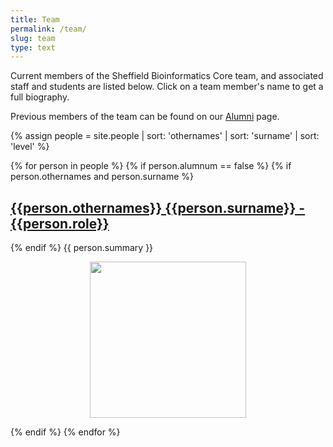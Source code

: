 ```yaml
---
title: Team
permalink: /team/
slug: team
type: text
---
```


Current members of the Sheffield Bioinformatics Core team, and associated staff and students are listed below. Click on a team member's name to get a full biography.

Previous members of the team can be found on our [Alumni](../alumni) page.

{% assign people = site.people | sort: 'othernames' | sort: 'surname' | sort: 'level'  %}
<div class="people-list">
{% for person in people %}
    {% if person.alumnum == false %}
      {% if person.othernames and person.surname %}
        <h2><a href="{{person.url}}">{{person.othernames}} {{person.surname}} - {{person.role}}</a></h2>
      {% endif %}
      {{ person.summary }}
      <p style="text-align:center;">
  <img src="/assets/images/people/{{person.othernames}}.jpg" width="250">
</p>
    {% endif %}
{% endfor %}
</div>
